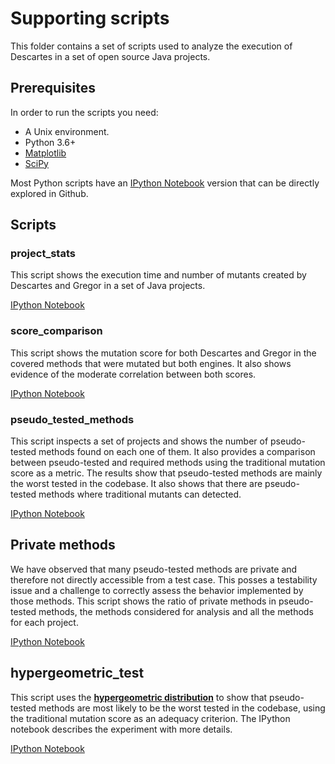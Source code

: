 # Supporting scripts

This folder contains a set of scripts used to analyze the execution of 
Descartes in a set of open source Java projects.

## Prerequisites

In order to run the scripts you need:
* A Unix environment.
* Python 3.6+
* [Matplotlib](https://matplotlib.org/)
* [SciPy](https://www.scipy.org/)

Most Python scripts have an [IPython Notebook](https://ipython.org/notebook.html) version that can be directly
explored in Github.

## Scripts

 ### project_stats

This script shows the execution time and number of mutants created by Descartes
and Gregor in a set of Java projects.
 
 [IPython Notebook](project_stats.ipynb)

### score_comparison

This script shows the mutation score for both Descartes and Gregor in the covered
methods that were mutated but both engines. It also shows evidence of the moderate
correlation between both scores.

[IPython Notebook](score_comparison.ipynb)

### pseudo_tested_methods

This script inspects a set of projects and shows the number of pseudo-tested methods found on each one of them. It also provides a comparison between pseudo-tested and required methods using the traditional mutation score as a metric. The results show that pseudo-tested methods are mainly the worst tested in the codebase. It also shows that there are pseudo-tested methods where traditional mutants can detected.

[IPython Notebook](pseudo_tested_methods.ipynb)

## Private methods

We have observed that many pseudo-tested methods are private and therefore not directly accessible
from a test case. This posses a testability issue and a challenge to correctly assess the behavior implemented by those methods. This script shows the ratio of private methods in pseudo-tested methods, the methods considered for analysis and all the methods for each project.

[IPython Notebook](private_methods_ratio.ipynb)

## hypergeometric_test

This script uses the [**hypergeometric distribution**](https://en.wikipedia.org/wiki/Hypergeometric_distribution) to show that pseudo-tested methods are most likely to be the worst tested in the codebase, using the traditional mutation score as an adequacy criterion. The IPython notebook describes the experiment with more details.

[IPython Notebook](hypergeometric_test.ipynb)
